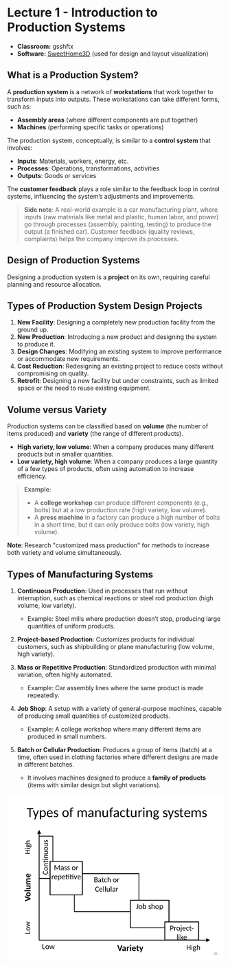 # Lecture 1 - Introduction to Production Systems

* **Classroom:** gsshftx
* **Software:** [SweetHome3D](https://www.sweethome3d.com/) (used for design and layout visualization)

## What is a Production System?

A **production system** is a network of **workstations** that work together to transform inputs into outputs. These workstations can take different forms, such as:
- **Assembly areas** (where different components are put together)
- **Machines** (performing specific tasks or operations)

The production system, conceptually, is similar to a **control system** that involves:
- **Inputs**: Materials, workers, energy, etc.
- **Processes**: Operations, transformations, activities
- **Outputs**: Goods or services

The **customer feedback** plays a role similar to the feedback loop in control systems, influencing the system’s adjustments and improvements.

> **Side note**: A real-world example is a car manufacturing plant, where inputs (raw materials like metal and plastic, human labor, and power) go through processes (assembly, painting, testing) to produce the output (a finished car). Customer feedback (quality reviews, complaints) helps the company improve its processes.

## Design of Production Systems

Designing a production system is a **project** on its own, requiring careful planning and resource allocation. 

## Types of Production System Design Projects

1. **New Facility**: Designing a completely new production facility from the ground up.
2. **New Production**: Introducing a new product and designing the system to produce it.
3. **Design Changes**: Modifying an existing system to improve performance or accommodate new requirements.
4. **Cost Reduction**: Redesigning an existing project to reduce costs without compromising on quality.
5. **Retrofit**: Designing a new facility but under constraints, such as limited space or the need to reuse existing equipment.

## Volume versus Variety

Production systems can be classified based on **volume** (the number of items produced) and **variety** (the range of different products).

- **High variety, low volume**: When a company produces many different products but in smaller quantities.
- **Low variety, high volume**: When a company produces a large quantity of a few types of products, often using automation to increase efficiency.

> **Example**: 
> - A **college workshop** can produce different components (e.g., bolts) but at a low production rate (high variety, low volume).
> - A **press machine** in a factory can produce a high number of bolts in a short time, but it can only produce bolts (low variety, high volume).

**Note**: Research "customized mass production" for methods to increase both variety and volume simultaneously.

## Types of Manufacturing Systems

1. **Continuous Production**: Used in processes that run without interruption, such as chemical reactions or steel rod production (high volume, low variety).
   - Example: Steel mills where production doesn’t stop, producing large quantities of uniform products.
   
2. **Project-based Production**: Customizes products for individual customers, such as shipbuilding or plane manufacturing (low volume, high variety).
   
3. **Mass or Repetitive Production**: Standardized production with minimal variation, often highly automated.
   - Example: Car assembly lines where the same product is made repeatedly.

4. **Job Shop**: A setup with a variety of general-purpose machines, capable of producing small quantities of customized products.
   - Example: A college workshop where many different items are produced in small numbers.

5. **Batch or Cellular Production**: Produces a group of items (batch) at a time, often used in clothing factories where different designs are made in different batches. 
   - It involves machines designed to produce a **family of products** (items with similar design but slight variations).

![Production Systems](image.png)
